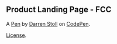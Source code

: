 Product Landing Page - FCC
--------------------------


A [Pen](https://codepen.io/dstollbyu/pen/PowbMZN) by [Darren Stoll](https://codepen.io/dstollbyu) on [CodePen](https://codepen.io).

[License](https://codepen.io/dstollbyu/pen/PowbMZN/license).